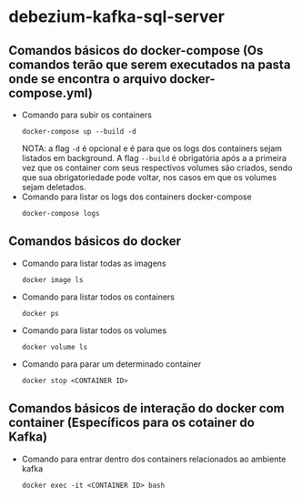 # debezium-kafka-sql-server
## Comandos básicos do docker-compose (Os comandos terão que serem executados na pasta onde se encontra o arquivo docker-compose.yml)
- Comando para subir os containers
  ```
  docker-compose up --build -d
  ```
  NOTA: a flag ```-d``` é opcional e é para que os logs dos containers sejam listados em background.
  A  flag ```--build``` é obrigatória após a a primeira vez que os container com seus respectivos volumes são criados, sendo que sua obrigatoriedade pode voltar, nos casos em que os volumes sejam deletados.
- Comando para listar os logs dos containers docker-compose
  ```
  docker-compose logs
  ```
## Comandos básicos do docker
- Comando para listar todas as imagens
  ```
  docker image ls
  ```
- Comando para listar todos os containers
  ```
  docker ps
  ```
- Comando para listar todos os volumes
  ```
  docker volume ls
  ```
- Comando para parar um determinado container
  ```
  docker stop <CONTAINER ID>
  ```
## Comandos básicos de interação do docker com container (Específicos para os cotainer do Kafka)
- Comando para entrar dentro dos containers relacionados ao ambiente kafka
  ```
  docker exec -it <CONTAINER ID> bash
  ```
